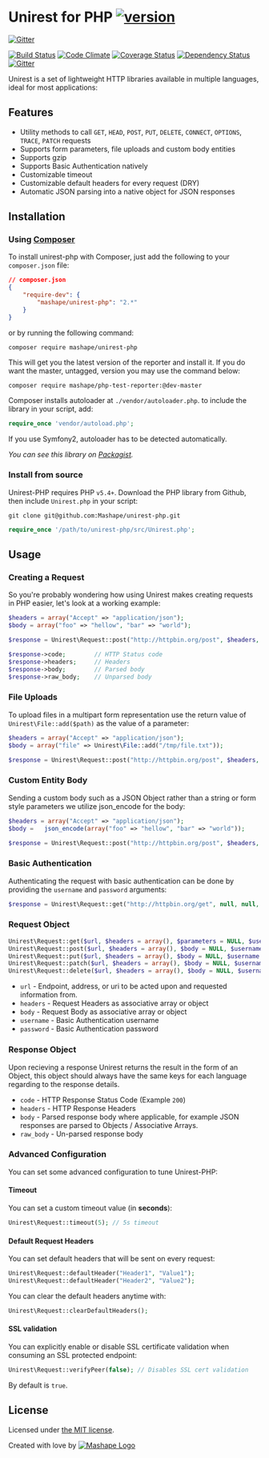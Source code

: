 # Unirest for PHP [![version][composer-image]][composer-url]

[![Gitter](https://badges.gitter.im/Join%20Chat.svg)](https://gitter.im/Mashape/unirest-php?utm_source=badge&utm_medium=badge&utm_campaign=pr-badge&utm_content=badge)

[![Build Status][travis-image]][travis-url]
[![Code Climate][codeclimate-image]][codeclimate-url]
[![Coverage Status][codecoverage-image]][codecoverage-url]
[![Dependency Status][dependency-image]][dependency-url]
[![Gitter][gitter-image]][gitter-url]

Unirest is a set of lightweight HTTP libraries available in multiple languages, ideal for most applications:

## Features

* Utility methods to call `GET`, `HEAD`, `POST`, `PUT`, `DELETE`, `CONNECT`, `OPTIONS`, `TRACE`, `PATCH` requests
* Supports form parameters, file uploads and custom body entities
* Supports gzip
* Supports Basic Authentication natively
* Customizable timeout
* Customizable default headers for every request (DRY)
* Automatic JSON parsing into a native object for JSON responses

## Installation

### Using [Composer](https://getcomposer.org)

To install unirest-php with Composer, just add the following to your `composer.json` file:

```json
// composer.json
{
    "require-dev": {
        "mashape/unirest-php": "2.*"
    }
}
```

or by running the following command:

```shell
composer require mashape/unirest-php
```

This will get you the latest version of the reporter and install it. If you do want the master, untagged, version you may use the command below:

```shell
composer require mashape/php-test-reporter:@dev-master
```

Composer installs autoloader at `./vendor/autoloader.php`. to include the library in your script, add:

```php
require_once 'vendor/autoload.php';
```

If you use Symfony2, autoloader has to be detected automatically.

*You can see this library on [Packagist](https://packagist.org/packages/mashape/unirest-php).*

### Install from source

Unirest-PHP requires PHP `v5.4+`. Download the PHP library from Github, then include `Unirest.php` in your script:

```shell
git clone git@github.com:Mashape/unirest-php.git 
```

```php
require_once '/path/to/unirest-php/src/Unirest.php';
```

## Usage

### Creating a Request

So you're probably wondering how using Unirest makes creating requests in PHP easier, let's look at a working example:

```php
$headers = array("Accept" => "application/json");
$body = array("foo" => "hellow", "bar" => "world");

$response = Unirest\Request::post("http://httpbin.org/post", $headers, $body);

$response->code;        // HTTP Status code
$response->headers;     // Headers
$response->body;        // Parsed body
$response->raw_body;    // Unparsed body
```

### File Uploads

To upload files in a multipart form representation use the return value of `Unirest\File::add($path)` as the value of a parameter:

```php
$headers = array("Accept" => "application/json");
$body = array("file" => Unirest\File::add("/tmp/file.txt"));

$response = Unirest\Request::post("http://httpbin.org/post", $headers, $body);
 ```
 
### Custom Entity Body

Sending a custom body such as a JSON Object rather than a string or form style parameters we utilize json_encode for the body:
```php
$headers = array("Accept" => "application/json");
$body =   json_encode(array("foo" => "hellow", "bar" => "world"));

$response = Unirest\Request::post("http://httpbin.org/post", $headers, $body);
```

### Basic Authentication

Authenticating the request with basic authentication can be done by providing the `username` and `password` arguments:

```php
$response = Unirest\Request::get("http://httpbin.org/get", null, null, "username", "password");
```

### Request Object

```php
Unirest\Request::get($url, $headers = array(), $parameters = NULL, $username = NULL, $password = NULL)
Unirest\Request::post($url, $headers = array(), $body = NULL, $username = NULL, $password = NULL)
Unirest\Request::put($url, $headers = array(), $body = NULL, $username = NULL, $password = NULL)
Unirest\Request::patch($url, $headers = array(), $body = NULL, $username = NULL, $password = NULL)
Unirest\Request::delete($url, $headers = array(), $body = NULL, $username = NULL, $password = NULL)
```
  
- `url` - Endpoint, address, or uri to be acted upon and requested information from.
- `headers` - Request Headers as associative array or object
- `body` - Request Body as associative array or object
- `username` - Basic Authentication username
- `password` - Basic Authentication password

### Response Object

Upon recieving a response Unirest returns the result in the form of an Object, this object should always have the same keys for each language regarding to the response details.

- `code` - HTTP Response Status Code (Example `200`)
- `headers` - HTTP Response Headers
- `body` - Parsed response body where applicable, for example JSON responses are parsed to Objects / Associative Arrays.
- `raw_body` - Un-parsed response body

### Advanced Configuration

You can set some advanced configuration to tune Unirest-PHP:

#### Timeout

You can set a custom timeout value (in **seconds**):

```php
Unirest\Request::timeout(5); // 5s timeout
```

#### Default Request Headers

You can set default headers that will be sent on every request:

```php
Unirest\Request::defaultHeader("Header1", "Value1");
Unirest\Request::defaultHeader("Header2", "Value2");
```

You can clear the default headers anytime with:

```php
Unirest\Request::clearDefaultHeaders();
```

#### SSL validation

You can explicitly enable or disable SSL certificate validation when consuming an SSL protected endpoint:

```php
Unirest\Request::verifyPeer(false); // Disables SSL cert validation
```

By default is `true`.

## License

Licensed under [the MIT license](LICENSE).

Created with love by [![Mashape Logo][mashape-logo]](https://www.mashape.com/)

[gitter-url]: https://gitter.im/Mashape
[gitter-image]: https://badges.gitter.im/Mashape.png

[composer-url]: http://badge.fury.io/ph/mashape%2Funirest-php
[composer-image]: https://badge.fury.io/ph/mashape%2Funirest-php.svg

[travis-url]: https://travis-ci.org/Mashape/unirest-php
[travis-image]: https://travis-ci.org/Mashape/unirest-php.png?branch=master

[codeclimate-url]: https://codeclimate.com/github/Mashape/unirest-php
[codeclimate-image]: https://codeclimate.com/github/Mashape/unirest-php/badges/gpa.svg

[codecoverage-url]: https://codeclimate.com/github/Mashape/unirest-php
[codecoverage-image]: https://codeclimate.com/github/Mashape/unirest-php/badges/coverage.svg

[dependency-url]: https://www.versioneye.com/user/projects/54b702db050646ca5c00019d
[dependency-image]: https://www.versioneye.com/user/projects/54b702db050646ca5c00019d/badge.svg?style=flat

[mashape-logo]: https://cloud.githubusercontent.com/assets/183195/5750736/c94e178c-9c26-11e4-91b2-84bcd5d33e28.png
